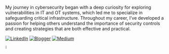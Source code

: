My journey in cybersecurity began with a deep curiosity for exploring vulnerabilities in IT and OT systems, which led me to specialize in safeguarding critical infrastructure. Throughout my career, I’ve developed a passion for helping others understand the importance of security controls and creating strategies that are both effective and practical.

[![LinkedIn](https://img.shields.io/badge/Linkedin-%230077B5.svg?logo=linkedin&logoColor=white)](https://www.linkedin.com/in/garykongcybersecurity) [![Blogger](https://img.shields.io/badge/Blogger-%23FF5722.svg?logo=blogger&logoColor=white)](https://www.axcelsec.com) [![Medium](https://img.shields.io/badge/Medium-%23000000.svg?logo=medium&logoColor=white)](https://garykongcybersecurity.medium.com/)  

<img src="https://github.githubassets.com/images/mona-whisper.gif" width=5% height=5%>
